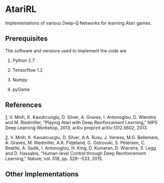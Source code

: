 # AtariRL

Implementations of various Deep-Q Networks for learning Atari games.

## Prerequisites

The software and versions used to implement the code are

1.  Python 2.7

2.  Tensorflow 1.2

3.  Numpy

4.  pyGame

## References

[1].  V. Mnih, K. Kavukcuoglu, D. Silver, A. Graves, I. Antonoglou, D. Wierstra and M. Riedmiller, "Playing Atari with Deep Reinforcement Learning," NIPS Deep Learning Workshop, 2013, arXiv preprint arXiv:1312.5602, 2013.  

[2].  V. Mnih, K. Kavukcuoglu, D. Silver, A.A. Rusu, J. Veness, M.G. Bellemare, A. Graves, M. Riedmiller, A.K. Fidjeland, G. Ostrovski, S. Petersen, C. Beattie, A. Sadik, I. Antonoglou, H. King, D. Kumaran, D. Wierstra, S. Legg and D. Hassabis, "Human-level Control through Deep Reinforcement Learning," Nature, vol. 518, pp. 529--533, 2015.  


[1]: https://arxiv.org/abs/1312.5602

[2]: http://www.nature.com/nature/journal/v518/n7540/abs/nature14236.html

## Other Implementations

